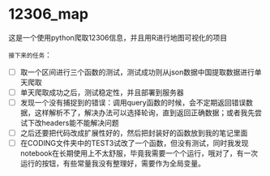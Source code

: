 # 12306_map
这是一个使用python爬取12306信息，并且用R进行地图可视化的项目

`接下来的任务`：
- [ ] 取一个区间进行三个函数的测试，测试成功则从json数据中国提取数据进行单天爬取
- [ ] 单天爬取成功之后，测试稳定性，并且部署到服务器
- [ ] 发现一个没有捕捉到的错误：调用query函数的时候，会不定期返回错误数据，这样解析不了，解决办法可以选择轮询，直到返回正确数据；或者我先尝试下改headers能不能解决问题
- [ ] 之后还要把代码改成扩展性好的，然后把封装好的函数放到我的笔记里面
- [ ] 在CODING文件夹中的TEST3试改了一个函数，但没有测试，同时我发现notebook在长期使用上不太舒服，毕竟我需要一个个运行，哦对了，有一次运行的按钮，有些常量我没有整理好，需要作为全局变量。